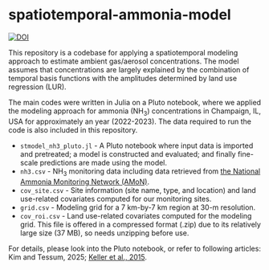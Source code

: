 # spatiotemporal-ammonia-model

[![DOI](https://zenodo.org/badge/974489048.svg)](https://doi.org/10.5281/zenodo.15426285)

This repository is a codebase for applying a spatiotemporal modeling approach to estimate ambient gas/aerosol concentrations. The model assumes that concentrations are largely explained by the combination of temporal basis functions with the amplitudes determined by land use regression (LUR).

The main codes were written in Julia on a Pluto notebook, where we applied the modeling approach for ammonia (NH<sub>3</sub>) concentrations in Champaign, IL, USA for approximately an year (2022-2023). The data required to run the code is also included in this repository.

- `stmodel_nh3_pluto.jl` - A Pluto notebook where input data is imported and pretreated; a model is constructed and evaluated; and finally fine-scale predictions are made using the model.
- `nh3.csv` - NH<sub>3</sub> monitoring data including data retrieved from [the National Ammonia Monitoring Network (AMoN)](https://nadp.slh.wisc.edu/networks/ammonia-monitoring-network/).
- `cov_site.csv` - Site information (site name, type, and location) and land use-related covariates computed for our monitoring sites.
- `grid.csv` - Modeling grid for a 7 km-by-7 km region at 30-m resolution.
- `cov_roi.csv` - Land use-related covariates computed for the modeling grid. This file is offered in a compressed format (.zip) due to its relatively large size (37 MB), so needs unzipping before use.

For details, please look into the Pluto notebook, or refer to following articles: Kim and Tessum, 2025; [Keller et al., 2015](https://doi.org/10.1289/ehp.1408145).
